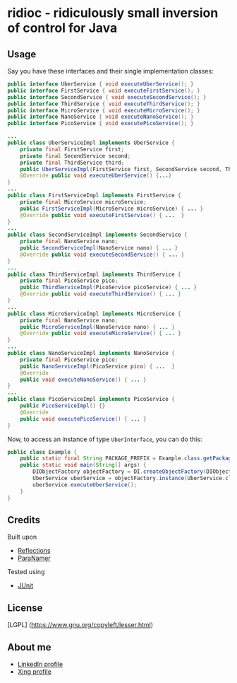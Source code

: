 ridioc - ridiculously small inversion of control for Java
=========================================================

## Usage

Say you have these interfaces and their single implementation classes:

```java
public interface UberService { void executeUberService(); }
public interface FirstService { void executeFirstService(); }
public interface SecondService { void executeSecondService(); }
public interface ThirdService { void executeThirdService(); }
public interface MicroService { void executeMicroService(); }
public interface NanoService { void executeNanoService(); }
public interface PicoService { void executePicoService(); }

...
public class UberServiceImpl implements UberService {
    private final FirstService first;
    private final SecondService second;
    private final ThirdService third;
    public UberServiceImpl(FirstService first, SecondService second, ThirdService third) { ... }
    @Override public void executeUberService() {...}
}
...
public class FirstServiceImpl implements FirstService {
    private final MicroService microService;
    public FirstServiceImpl(MicroService microService) { ... }
    @Override public void executeFirstService() { ...  }
}
...
public class SecondServiceImpl implements SecondService {
    private final NanoService nano;
    public SecondServiceImpl(NanoService nano) { ... }
    @Override public void executeSecondService() { ... }
}
...
public class ThirdServiceImpl implements ThirdService {
    private final PicoService pico;
    public ThirdServiceImpl(PicoService picoService) { ... }
    @Override public void executeThirdService() { ... }
}
...
public class MicroServiceImpl implements MicroService {
    private final NanoService nano;
    public MicroServiceImpl(NanoService nano) { ... }
    @Override public void executeMicroService() { ... }
}
...
public class NanoServiceImpl implements NanoService {
    private final PicoService pico;
    public NanoServiceImpl(PicoService pico) { ...  }
    @Override
    public void executeNanoService() { ... }
}
...
public class PicoServiceImpl implements PicoService {
    public PicoServiceImpl() {}
    @Override
    public void executePicoService() { ... }
}

```

Now, to access an instance of type `UberInterface`, you can do this:

```java
public class Example {
    public static final String PACKAGE_PREFIX = Example.class.getPackage().getName();
    public static void main(String[] args) {
        DIObjectFactory objectFactory = DI.createObjectFactory(DIObjectFactory.class, PACKAGE_PREFIX);
        UberService uberService = objectFactory.instance(UberService.class);
        uberService.executeUberService();
    }
}
```

## Credits

Built upon
* [Reflections](https://github.com/ronmamo/reflections)
* [ParaNamer](https://github.com/paul-hammant/paranamer)

Tested using
* [JUnit](https://github.com/junit-team/junit)

## License

[LGPL] (https://www.gnu.org/copyleft/lesser.html)

## About me
* [LinkedIn profile](http://www.linkedin.com/in/dkitc)
* [Xing profile](https://www.xing.com/profile/Diego_Kuenzi)
